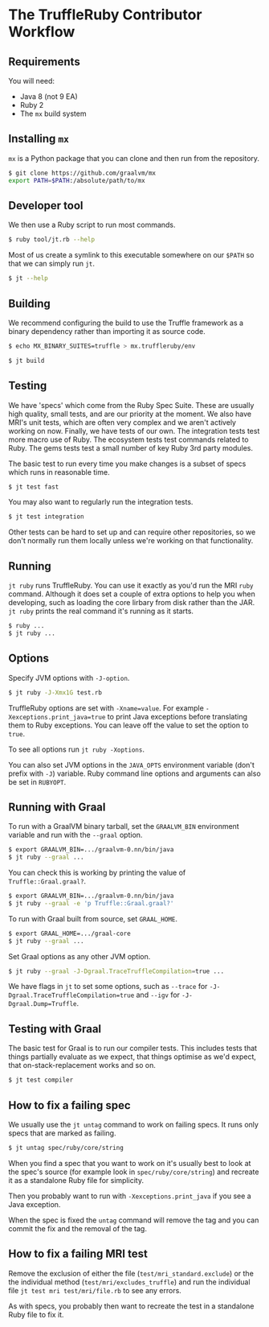# The TruffleRuby Contributor Workflow

## Requirements

You will need:

* Java 8 (not 9 EA)
* Ruby 2
* The `mx` build system

## Installing `mx`

`mx` is a Python package that you can clone and then run from the repository.

```bash
$ git clone https://github.com/graalvm/mx
export PATH=$PATH:/absolute/path/to/mx
```

## Developer tool

We then use a Ruby script to run most commands.

```bash
$ ruby tool/jt.rb --help
```

Most of us create a symlink to this executable somewhere on our `$PATH` so
that we can simply run `jt`.

```bash
$ jt --help
```

## Building

We recommend configuring the build to use the Truffle framework as a binary dependency rather than importing it as source code.

```bash
$ echo MX_BINARY_SUITES=truffle > mx.truffleruby/env
```

```bash
$ jt build
```

## Testing

We have 'specs' which come from the Ruby Spec Suite. These are usually high
quality, small tests, and are our priority at the moment. We also have MRI's
unit tests, which are often very complex and we aren't actively working on now.
Finally, we have tests of our own. The integration tests test more macro use of
Ruby. The ecosystem tests test commands related to Ruby. The gems tests test a
small number of key Ruby 3rd party modules.

The basic test to run every time you make changes is a subset of specs which
runs in reasonable time.

```bash
$ jt test fast
```

You may also want to regularly run the integration tests.

```bash
$ jt test integration
```

Other tests can be hard to set up and can require other repositories, so we
don't normally run them locally unless we're working on that functionality.

## Running

`jt ruby` runs TruffleRuby. You can use it exactly as you'd run the MRI `ruby`
command. Although it does set a couple of extra options to help you when
developing, such as loading the core lirbary from disk rather than the JAR. `jt
ruby` prints the real command it's running as it starts.

```bash
$ ruby ...
$ jt ruby ...
```

## Options

Specify JVM options with `-J-option`.

```bash
$ jt ruby -J-Xmx1G test.rb
```

TruffleRuby options are set with `-Xname=value`. For example
`-Xexceptions.print_java=true` to print Java exceptions before translating them
to Ruby exceptions. You can leave off the value to set the option to `true`.

To see all options run `jt ruby -Xoptions`.

You can also set JVM options in the `JAVA_OPTS` environment variable (don't
prefix with `-J`) variable. Ruby command line options and arguments can also be
set in `RUBYOPT`.

## Running with Graal

To run with a GraalVM binary tarball, set the `GRAALVM_BIN` environment variable
and run with the `--graal` option.

```bash
$ export GRAALVM_BIN=.../graalvm-0.nn/bin/java
$ jt ruby --graal ...
```

You can check this is working by printing the value of `Truffle::Graal.graal?`.

```bash
$ export GRAALVM_BIN=.../graalvm-0.nn/bin/java
$ jt ruby --graal -e 'p Truffle::Graal.graal?'
```

To run with Graal built from source, set `GRAAL_HOME`.

```bash
$ export GRAAL_HOME=.../graal-core
$ jt ruby --graal ...
```

Set Graal options as any other JVM option.

```bash
$ jt ruby --graal -J-Dgraal.TraceTruffleCompilation=true ...
```

We have flags in `jt` to set some options, such as `--trace` for
`-J-Dgraal.TraceTruffleCompilation=true` and `--igv` for
`-J-Dgraal.Dump=Truffle`.

## Testing with Graal

The basic test for Graal is to run our compiler tests. This includes tests that
things partially evaluate as we expect, that things optimise as we'd expect,
that on-stack-replacement works and so on.

```bash
$ jt test compiler
```

## How to fix a failing spec

We usually use the `jt untag` command to work on failing specs. It runs only
specs that are marked as failing.

```bash
$ jt untag spec/ruby/core/string
```

When you find a spec that you want to work on it's usually best to look at the
spec's source (for example look in `spec/ruby/core/string`) and recreate it
as a standalone Ruby file for simplicity.

Then you probably want to run with `-Xexceptions.print_java` if you see a Java
exception.

When the spec is fixed the `untag` command will remove the tag and you can
commit the fix and the removal of the tag.

## How to fix a failing MRI test

Remove the exclusion of either the file (`test/mri_standard.exclude`) or the the
individual method (`test/mri/excludes_truffle`) and run the individual file
`jt test mri test/mri/file.rb` to see any errors.

As with specs, you probably then want to recreate the test in a standalone Ruby
file to fix it.
